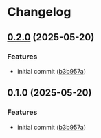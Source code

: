 # Changelog

## [0.2.0](https://github.com/michalschott/release-please-test/compare/v0.1.0...v0.2.0) (2025-05-20)


### Features

* initial commit ([b3b957a](https://github.com/michalschott/release-please-test/commit/b3b957af4e226509283c5d248078f1722722d95b))

## 0.1.0 (2025-05-20)


### Features

* initial commit ([b3b957a](https://github.com/michalschott/release-please-test/commit/b3b957af4e226509283c5d248078f1722722d95b))

